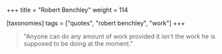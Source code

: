 +++
title = "Robert Benchley"
weight = 114

[taxonomies]
tags = ["quotes", "robert benchley", "work"]
+++

> "Anyone can do any amount of work provided it isn't the work he is supposed
> to be doing at the moment."

